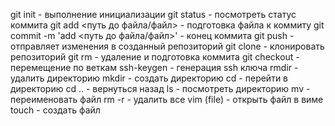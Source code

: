 git init  - выполнение инициализации
git status - посмотреть статус коммита
git add <путь до файла/файл>  - подготовка файла к коммиту
git commit -m 'add <путь до файла/файл>' - конец коммита
git push - отправляет изменения в созданный репозиторий
git clone - клонировать репозиторий
git rm - удаление и подготовка коммита
git checkout - перемещение по веткам
ssh-keygen - генерация ssh ключа
rmdir - удалить директорию
mkdir - создать директорию
cd - перейти в директорию
сd  .. - вернуться назад
ls - посмотреть директорию
mv - переименовать файл
rm -r - удалить все
vim (file) - открыть файл в виме
touch -  создать файл
